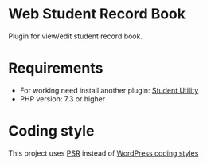 # Web Student Record Book
Plugin for view/edit student record book.

# Requirements
  * For working need install another plugin: [Student Utility](https://github.com/BigTows/StudentUtility-wp-plugin)
  * PHP version: 7.3 or higher


# Coding style
This project uses [PSR](https://www.php-fig.org/) instead of [WordPress coding styles](https://codex.wordpress.org/WordPress%20Coding%20Standards)
